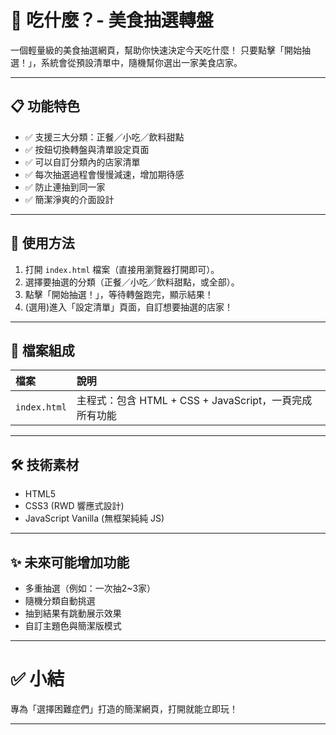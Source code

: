 # 🥒 吃什麼？- 美食抽選轉盤

一個輕量級的美食抽選網頁，幫助你快速決定今天吃什麼！
只要點擊「開始抽選！」，系統會從預設清單中，隨機幫你選出一家美食店家。

---

## 📋 功能特色

- ✅ 支援三大分類：正餐／小吃／飲料甜點
- ✅ 按鈕切換轉盤與清單設定頁面
- ✅ 可以自訂分類內的店家清單
- ✅ 每次抽選過程會慢慢減速，增加期待感
- ✅ 防止連抽到同一家
- ✅ 簡潔淨爽的介面設計

---

## 🚀 使用方法

1. 打開 `index.html` 檔案（直接用瀏覽器打開即可）。
2. 選擇要抽選的分類（正餐／小吃／飲料甜點，或全部）。
3. 點擊「開始抽選！」，等待轉盤跑完，顯示結果！
4. (選用)進入「設定清單」頁面，自訂想要抽選的店家！

---

## 💪 檔案組成

| 檔案 | 說明 |
|:--|:--|
| `index.html` | 主程式：包含 HTML + CSS + JavaScript，一頁完成所有功能 |

---

## 🛠 技術素材

- HTML5
- CSS3 (RWD 響應式設計)
- JavaScript Vanilla (無框架純純 JS)

---

## ✨ 未來可能增加功能

- 多重抽選（例如：一次抽2~3家）
- 隨機分類自動挑選
- 抽到結果有跳動展示效果
- 自訂主題色與簡潔版模式

---

# ✅ 小結

專為「選擇困難症們」打造的簡潔網頁，打開就能立即玩！

---
